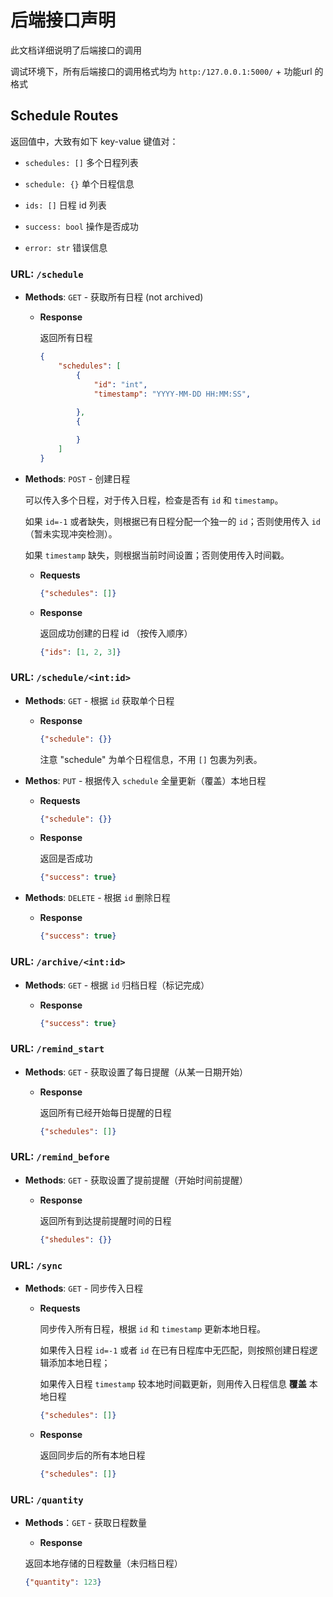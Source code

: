 # 后端接口声明

此文档详细说明了后端接口的调用

调试环境下，所有后端接口的调用格式均为 `http:/127.0.0.1:5000/` + 功能url 的格式

## Schedule Routes

返回值中，大致有如下 key-value 键值对：

+ `schedules: []` 多个日程列表

+ `schedule: {}` 单个日程信息

+ `ids: []` 日程 id 列表

+ `success: bool` 操作是否成功

+ `error: str` 错误信息

### URL: `/schedule`

+ **Methods**: `GET` - 获取所有日程 (not archived)

  + **Response**

    返回所有日程

    ```json
    {
        "schedules": [
            {
                "id": "int",
                "timestamp": "YYYY-MM-DD HH:MM:SS",
                
            },
            {

            }
        ]
    }
    ```

+ **Methods**: `POST` - 创建日程

  可以传入多个日程，对于传入日程，检查是否有 `id` 和 `timestamp`。
  
  如果 `id=-1` 或者缺失，则根据已有日程分配一个独一的 `id`；否则使用传入 `id` （暂未实现冲突检测）。

  如果 `timestamp` 缺失，则根据当前时间设置；否则使用传入时间戳。

  + **Requests**

    ```json
    {"schedules": []}
    ```

  + **Response**

    返回成功创建的日程 id （按传入顺序）

    ```json
    {"ids": [1, 2, 3]}
    ```

### URL: `/schedule/<int:id>`

+ **Methods**: `GET` - 根据 `id` 获取单个日程

  + **Response**

    ```json
    {"schedule": {}}
    ```

    注意 "schedule" 为单个日程信息，不用 `[]` 包裹为列表。

+ **Methos**: `PUT` - 根据传入 `schedule` 全量更新（覆盖）本地日程

  + **Requests**

    ```json
    {"schedule": {}}
    ```

  + **Response**

    返回是否成功

    ```json
    {"success": true}
    ```

+ **Methods**: `DELETE` - 根据 `id` 删除日程

  + **Response**

    ```json
    {"success": true}
    ```

### URL: `/archive/<int:id>`

+ **Methods**: `GET` - 根据 `id` 归档日程（标记完成）

  + **Response**

    ```json
    {"success": true}
    ```

### URL: `/remind_start`

+ **Methods**: `GET` - 获取设置了每日提醒（从某一日期开始）

  + **Response**

    返回所有已经开始每日提醒的日程

    ```json
    {"schedules": []}
    ```

### URL: `/remind_before`

+ **Methods**: `GET` - 获取设置了提前提醒（开始时间前提醒）

  + **Response**

    返回所有到达提前提醒时间的日程

    ```json
    {"shedules": {}}
    ```

### URL: `/sync`

+ **Methods**: `GET` - 同步传入日程

  + **Requests**

    同步传入所有日程，根据 `id` 和 `timestamp` 更新本地日程。

    如果传入日程 `id=-1` 或者 `id` 在已有日程库中无匹配，则按照创建日程逻辑添加本地日程；

    如果传入日程 `timestamp` 较本地时间戳更新，则用传入日程信息 **覆盖** 本地日程

    ```json
    {"schedules": []}
    ```

  + **Response**

    返回同步后的所有本地日程

    ```json
    {"schedules": []}
    ```

### URL: `/quantity`

+ **Methods**：`GET` - 获取日程数量

  + **Response**

  返回本地存储的日程数量（未归档日程）

  ```json
  {"quantity": 123}
  ```
